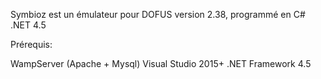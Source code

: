 Symbioz est un émulateur pour DOFUS version 2.38, programmé en C# .NET 4.5

Prérequis:

WampServer (Apache + Mysql)
Visual Studio 2015+
.NET Framework 4.5

